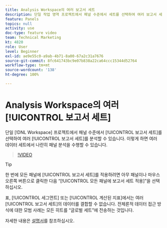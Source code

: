 ```yaml
---
title: Analysis Workspace의 여러 보고서 세트
description: 단일 작업 영역 프로젝트에서 패널 수준에서 세트를 선택하여 여러 보고서 세트를 분석할 수 있습니다. 이렇게 하면 여러 데이터 세트에서 나란히 패널 분석을 수행할 수 있습니다.
feature: Panels
topics: null
activity: use
doc-type: feature video
team: Technical Marketing
kt: 4820
role: User
level: Beginner
exl-id: ae9e55c0-a9ab-4b71-8a00-67a2c31a7676
source-git-commit: 8fc641743bc9e07b838a22ca64ccc15344d52764
workflow-type: tm+mt
source-wordcount: '138'
ht-degree: 100%

---
```


# Analysis Workspace의 여러 [!UICONTROL 보고서 세트]

단일 [!DNL Workspace] 프로젝트에서 패널 수준에서 [!UICONTROL 보고서 세트]를 선택하여 여러 [!UICONTROL 보고서 세트]를 분석할 수 있습니다. 이렇게 하면 여러 데이터 세트에서 나란히 패널 분석을 수행할 수 있습니다.

>[!VIDEO](https://video.tv.adobe.com/v/32843/?quality=12&learn=on)

>[!TIP]
>
> 한 번에 모든 패널에 [!UICONTROL 보고서 세트]를 적용하려면 아무 패널이나 마우스 오른쪽 버튼으로 클릭한 다음 “[!UICONTROL 모든 패널에 보고서 세트 적용]”을 선택하십시오.

표, [!UICONTROL 세그먼트] 또는 [!UICONTROL 계산된 지표]에서는 여러 [!UICONTROL 보고서 세트]의 데이터를 결합할 수 없습니다. 전체론적 데이터 접근 방식에 대한 모범 사례는 모든 히트를 “글로벌 세트”에 전송하는 것입니다.

자세한 내용은 [설명서](https://experienceleague.adobe.com/docs/analytics/analyze/analysis-workspace/build-workspace-project/multiple-report-suites.html?lang=ko)를 참조하십시오.
